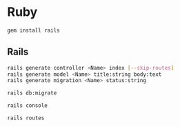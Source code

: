 # Ruby

```bash
gem install rails
```

## Rails

```bash
rails generate controller <Name> index [--skip-routes]
rails generate model <Name> title:string body:text
rails generate migration <Name> status:string

rails db:migrate

rails console

rails routes
```
